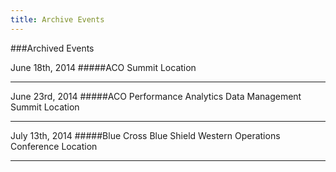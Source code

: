 ```yaml
---
title: Archive Events
---
```


###Archived Events

June 18th, 2014
#####ACO Summit
Location

---

June 23rd, 2014
#####ACO Performance Analytics Data Management Summit
Location

---


July 13th, 2014
#####Blue Cross Blue Shield Western Operations Conference
Location

---
